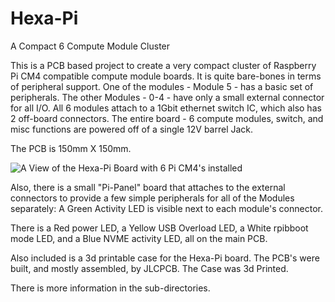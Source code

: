 # Hexa-Pi
A Compact 6 Compute Module Cluster

This is a PCB based project to create a very compact cluster of
Raspberry Pi CM4 compatible compute module boards.  It is quite bare-bones
in terms of peripheral support.  One of the modules - Module 5 - has a basic set of peripherals.
The other Modules - 0-4 - have only a small external connector for all I/O.
All 6 modules attach to a 1Gbit ethernet switch IC, which also has 2 off-board connectors.
The entire board - 6 compute modules, switch, and misc functions are powered off of
a single 12V barrel Jack. 

The PCB is 150mm X 150mm.  

![A View of the Hexa-Pi Board with 6 Pi CM4's installed](Hexa-Pi_1.1/doc/Hexa-Pi_1.1_TOP-ALL.png)

Also, there is a small "Pi-Panel" board that attaches to the external connectors 
to provide a few simple peripherals for all of the Modules separately: 
A Green Activity LED is visible next to each module's connector.

There is a Red power LED, a Yellow USB Overload LED, a White rpibboot mode LED, and a Blue NVME activity LED,
all on the main PCB.

Also included is a 3d printable case for the Hexa-Pi board.
The PCB's were built, and mostly assembled, by JLCPCB.
The Case was 3d Printed. 

There is more information in the sub-directories.

